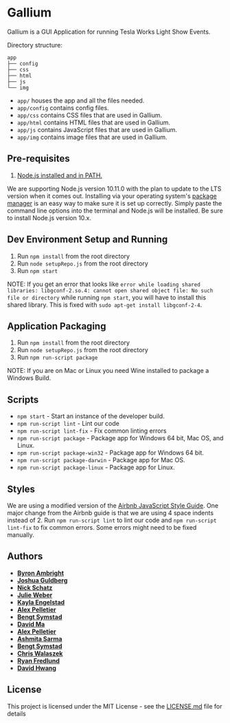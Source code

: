 # Gallium

Gallium is a GUI Application for running Tesla Works Light Show Events.

Directory structure:

```
app
├── config
├── css
├── html
├── js
└── img
```


* `app/` houses the app and all the files needed.
* `app/config` contains config files.
* `app/css` contains CSS files that are used in Gallium.
* `app/html` contains HTML files that are used in Gallium.
* `app/js` contains JavaScript files that are used in Gallium.
* `app/img` contains image files that are used in Gallium.

## Pre-requisites

1. [Node.js installed and in PATH.](https://nodejs.org/en/download/current/)

We are supporting Node.js version 10.11.0 with the plan to update to the LTS version when it comes out. Installing via your operating system's [package manager](https://nodejs.org/en/download/package-manager/) is an easy way to make sure it is set up correctly. Simply paste the command line options into the terminal and Node.js will be installed. Be sure to install Node.js version 10.x.

## Dev Environment Setup and Running

1. Run `npm install` from the root directory
2. Run `node setupRepo.js` from the root directory
3. Run `npm start`

NOTE: If you get an error that looks like `error while loading shared libraries: libgconf-2.so.4: cannot open shared object file: No such file or directory` while running `npm start`, you will have to install this shared library. This is fixed with `sudo apt-get install libgconf-2-4`.

## Application Packaging

1. Run `npm install` from the root directory
2. Run `node setupRepo.js` from the root directory
3. Run `npm run-script package`

NOTE: If you are on Mac or Linux you need Wine installed to package a Windows Build.

## Scripts

* `npm start` - Start an instance of the developer build.
* `npm run-script lint` - Lint our code
* `npm run-script lint-fix` - Fix common linting errors
* `npm run-script package` - Package app for Windows 64 bit, Mac OS, and Linux.
* `npm run-script package-win32` - Package app for Windows 64 bit.
* `npm run-script package-darwin` - Package app for Mac OS.
* `npm run-script package-linux` - Package app for Linux.

## Styles

We are using a modified version of the [Airbnb JavaScript Style Guide](https://github.com/airbnb/javascript). One major change from the Airbnb guide is that we are using 4 space indents instead of 2. Run `npm run-script lint` to lint our code and `npm run-script lint-fix` to fix common errors. Some errors might need to be fixed manually.

## Authors

* [**Byron Ambright**](https://github.com/ByronAmbright)
* [**Joshua Guldberg**](https://github.com/theeldestelder)
* [**Nick Schatz**](https://github.com/nickschatz)
* [**Julie Weber**](https://github.com/jewel2536)
* [**Kayla Engelstad**](https://github.com/kayla-e774)
* [**Alex Pelletier**](https://github.com/Naapple)
* [**Bengt Symstad**](https://github.com/bsymstad)
* [**David Ma**](https://github.com/DavidThe4sian)
* [**Alex Pelletier**](https://github.com/Naapple)
* [**Ashmita Sarma**](https://github.com/schmiter)
* [**Bengt Symstad**](https://github.com/bsymstad)
* [**Chris Walaszek**](https://github.com/walas013)
* [**Ryan Fredlund**](https://github.com/bookdude13)
* [**David Hwang**](https://github.com/hwangdav000)
## License

This project is licensed under the MIT License - see the [LICENSE.md](LICENSE.md) file for details
